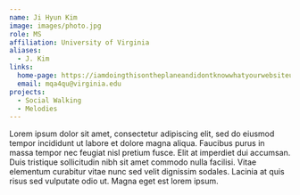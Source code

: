 ```yaml
---
name: Ji Hyun Kim
image: images/photo.jpg
role: MS
affiliation: University of Virginia
aliases:
  - J. Kim
links:
  home-page: https://iamdoingthisontheplaneandidontknowwhatyourwebsiteurlissorry.com
  email: mqa4qu@virginia.edu
projects:
  - Social Walking
  - Melodies
---
```


Lorem ipsum dolor sit amet, consectetur adipiscing elit, sed do eiusmod tempor incididunt ut labore et dolore magna aliqua.
Faucibus purus in massa tempor nec feugiat nisl pretium fusce.
Elit at imperdiet dui accumsan.
Duis tristique sollicitudin nibh sit amet commodo nulla facilisi.
Vitae elementum curabitur vitae nunc sed velit dignissim sodales.
Lacinia at quis risus sed vulputate odio ut.
Magna eget est lorem ipsum.
